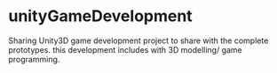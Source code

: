 # unityGameDevelopment
Sharing Unity3D game development project to share with the complete prototypes. this development includes with 3D modelling/ game programming.
